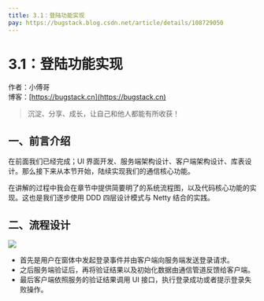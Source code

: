 ```yaml
---
title: 3.1：登陆功能实现
pay: https://bugstack.blog.csdn.net/article/details/108729050
---
```


# 3.1：登陆功能实现

作者：小傅哥
<br/>博客：[https://bugstack.cn](https://bugstack.cn)

>沉淀、分享、成长，让自己和他人都能有所收获！

## 一、前言介绍

在前面我们已经完成；UI 界面开发、服务端架构设计、客户端架构设计、库表设计。那么接下来从本节开始，陆续实现我们的通信核心功能。

在讲解的过程中我会在章节中提供简要明了的系统流程图，以及代码核心功能的实现。这也是我们逐步使用 DDD 四层设计模式与 Netty 结合的实践。

## 二、流程设计

![](/images/article/project/im/project-im-3.1-01.png)

- 首先是用户在窗体中发起登录事件并由客户端向服务端发送登录请求。
- 之后服务端验证后，再将验证结果以及初始化数据由通信管道反馈给客户端。
- 最后客户端依照服务的验证结果调用 UI 接口，执行登录成功或者提示登录失败操作。